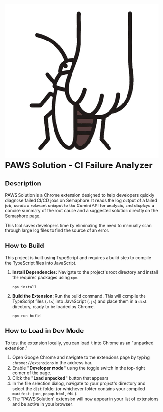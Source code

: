 # ![Paws Solution](/paws-solution.png) PAWS Solution - CI Failure Analyzer

## Description

PAWS Solution is a Chrome extension designed to help developers quickly diagnose failed CI/CD jobs on Semaphore. It reads the log output of a failed job, sends a relevant snippet to the Gemini API for analysis, and displays a concise summary of the root cause and a suggested solution directly on the Semaphore page.

This tool saves developers time by eliminating the need to manually scan through large log files to find the source of an error.

## How to Build

This project is built using TypeScript and requires a build step to compile the TypeScript files into JavaScript.

1.  **Install Dependencies:**
    Navigate to the project's root directory and install the required packages using `npm`.

    ```
    npm install
    ```

2.  **Build the Extension:**
    Run the build command. This will compile the TypeScript files (`.ts`) into JavaScript (`.js`) and place them in a `dist` directory, ready to be loaded by Chrome.

    ```
    npm run build
    ```

## How to Load in Dev Mode

To test the extension locally, you can load it into Chrome as an "unpacked extension."

1.  Open Google Chrome and navigate to the extensions page by typing `chrome://extensions` in the address bar.
2.  Enable **"Developer mode"** using the toggle switch in the top-right corner of the page.
3.  Click the **"Load unpacked"** button that appears.
4.  In the file selection dialog, navigate to your project's directory and select the `dist` folder (or whichever folder contains your compiled `manifest.json`, `popup.html`, etc.).
5.  The "PAWS Solution" extension will now appear in your list of extensions and be active in your browser.
